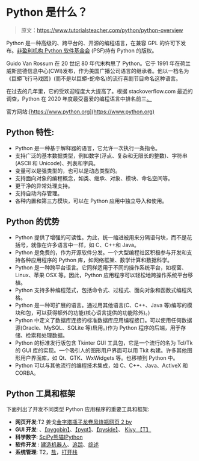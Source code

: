 # Python 是什么？

> 原文：<https://www.tutorialsteacher.com/python/python-overview>

Python 是一种高级的、跨平台的、开源的编程语言，在兼容 GPL 的许可下发布。[非盈利机构 Python 软件基金会](https://www.python.org/psf-landing/) (PSF)持有 Python 的版权。

Guido Van Rossum 在 20 世纪 80 年代末构思了 Python。它于 1991 年在荷兰威斯昆德信息中心(CWI)发布，作为美国广播公司语言的继承者。他以一档名为《巨蟒飞行马戏团》(而不是以巨蟒-蛇命名)的流行喜剧节目命名这种语言。

在过去的几年里，它的受欢迎程度大大提高了。根据 stackoverflow.com 最近的调查，Python 在 2020 年度最受喜爱的编程语言中排名前三[。](https://insights.stackoverflow.com/survey/2020#technology-most-loved-dreaded-and-wanted-languages-loved)

官方网站:[https://www.python.org](https://www.python.org)

## Python 特性:

*   Python 是一种基于解释器的语言，它允许一次执行一条指令。
*   支持广泛的基本数据类型，例如数字(浮点、复杂和无限长的整数)、字符串(ASCII 和 Unicode)、列表和字典。
*   变量可以是强类型的，也可以是动态类型的。
*   支持面向对象的编程概念，如类、继承、对象、模块、命名空间等。
*   更干净的异常处理支持。
*   支持自动内存管理。
*   各种内置和第三方模块，可以在 Python 应用中独立导入和使用。

## Python 的优势

*   Python 提供了增强的可读性。为此，统一缩进被用来分隔语句块，而不是花括号，就像在许多语言中一样，如 C、C++和 Java。
*   Python 是免费的，作为开源软件分发。一个大型编程社区积极参与开发和支持各种应用程序的 Python 库，如网络框架、数学计算和数据科学。
*   Python 是一种跨平台语言。它同样适用于不同的操作系统平台，如视窗、Linux、苹果 OSX 等。因此，Python 应用程序可以轻松地跨操作系统平台移植。
*   Python 支持多种编程范式，包括命令式、过程式、面向对象和函数式编程风格。
*   Python 是一种可扩展的语言。通过用其他语言(C、C++、Java 等)编写的模块和包，可以获得额外的功能(核心语言提供的功能除外)。)
*   Python 中定义了数据库连接的标准数据库应用编程接口。可以使用任何数据源(Oracle、MySQL、SQLite 等)启用。)作为 Python 程序的后端，用于存储、检索和处理数据。
*   Python 的标准发行版包含 Tkinter GUI 工具包，它是一个流行的名为 Tcl/Tk 的 GUI 库的实现。一个吸引人的图形用户界面可以用 Tkit 构建。许多其他图形用户界面库，如 Qt、GTK、WxWidgets 等。也移植到 Python 中。
*   Python 可以与其他流行的编程技术集成，如 C、C++、Java、ActiveX 和 CORBA。

## Python 工具和框架

下面列出了开发不同类型 Python 应用程序的重要工具和框架:

*   **网页开发**:T2 姜戈[金字塔](http://www.pylonsproject.org/)[瓶子](http://bottlepy.org)[龙卷风](http://tornadoweb.org)[烧瓶](http://flask.pocoo.org/)[网页 2 by](http://www.web2py.com/)
*   **GUI 开发**: 、[【pygobin】](https://wiki.gnome.org/Projects/PyGObject)、[【pyqt】](http://www.riverbankcomputing.co.uk/software/pyqt/intro)、[【pyside】](https://wiki.qt.io/PySide)、 [Kivy 【T】](https://kivy.org/)
*   **科学数字**: [SciPy](https://www.scipy.org)[熊猫](https://pandas.pydata.org/)[IPython](http://ipython.org)
*   **软件开发** : [建造机器人](https://buildbot.net/)、[追踪](http://trac.edgewall.org/)、[综述](http://roundup.sourceforge.net/)
*   **系统管理**: T2，[盐](https://www.saltstack.com)，[打开栈](https://www.openstack.org)